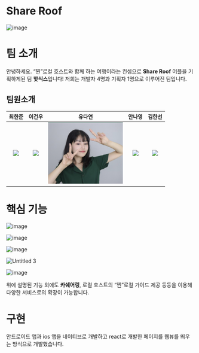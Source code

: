 # Share Roof

![image](https://user-images.githubusercontent.com/62585503/185773819-dc545579-5baf-42a9-857b-dbd4095fed0f.png)

# 팀 소개

안녕하세요. “찐”로컬 호스트와 함께 하는 여행이라는 컨셉으로 **Share Roof** 어플을 기획하게된 팀 **핫식스**입니다! 저희는 개발자 4명과 기획자 1명으로 이루어진 팀입니다.

## 팀원소개
|                                                                                      최한준                                                                                      |                                                            이건우                                                             |                                                          유다연                                                           |                                                            안나영                                                            |                                                            김한선                                                             |                                                            
| :------------------------------------------------------------------------------------------------------------------------------------------------------------------------------: | :----------------------------------------------------------------------------------------------------------------------------: | :-----------------------------------------------------------------------------------------------------------------------: | :--------------------------------------------------------------------------------------------------------------------------: | :---------------------------------------------------------------------------------------------------------------------------: |
| <a href='https://github.com/gkswns3708'><img src='https://avatars.githubusercontent.com/u/62585503?v=4' width='200px'/></a> | <a href='https://github.com/lgvv'><img src='https://avatars.githubusercontent.com/u/56182112?v=4' width='200px'/></a> | <a href='https://github.com/manyyeon'><img src='https://github.com/KU-Summer-Hackathon-2022/Share_Roof_direction/blob/main/images/dayeon.png' width='200px'/></a> | <a href='https://github.com/ny2060'><img src='https://avatars.githubusercontent.com/u/48551119?v=4' width='200px'/></a> | <a href='https://github.com/hansun-hub'><img src='https://avatars.githubusercontent.com/u/68306239?v=4' width='200px'/></a> 


# 핵심 기능

![image](https://user-images.githubusercontent.com/62585503/185774050-1a5d5687-2be2-4d45-adfc-bbc9ce592e40.png)

![image](https://user-images.githubusercontent.com/62585503/185774042-cae46f4a-24dd-44b3-9a55-cb0cc70683ef.png)

![image](https://user-images.githubusercontent.com/62585503/185774030-35e8f5eb-0fa2-45d8-916b-8503455e8d21.png)

![Untitled 3](https://user-images.githubusercontent.com/62585503/185773501-80e3f7c5-fd1d-4ed0-9736-a966b70383b7.png)

![image](https://user-images.githubusercontent.com/62585503/185773842-61e6c67a-3280-4757-98f5-d2793e2c739a.png)


위에 설명된 기능 외에도 **카쉐어링**, 로컬 호스트의 “찐”로컬 가이드 제공 등등을 이용해 다양한 서비스로의 확장이 가능합니다.

# 구현

안드로이드 앱과 ios 앱을 네이티브로 개발하고 react로 개발한 페이지를 웹뷰를 띄우는 방식으로 개발했습니다.
